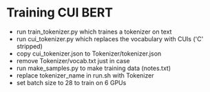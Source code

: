 # Training CUI BERT

- run train_tokenizer.py which traines a tokenizer on text
- run cui_tokenizer.py which replaces the vocabulary with CUIs ('C' stripped)
- copy cui_tokenizer.json to Tokenizer/tokenizer.json
- remove Tokenizer/vocab.txt just in case
- run make_samples.py to make training data (notes.txt)
- replace tokenizer_name in run.sh with Tokenizer
- set batch size to 28 to train on 6 GPUs
